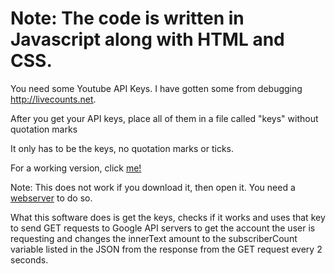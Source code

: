 # Note: The code is written in Javascript along with HTML and CSS.

You need some Youtube API Keys. I have gotten some from debugging http://livecounts.net.

After you get your API keys, place all of them in a file called "keys" without quotation marks

It only has to be the keys, no quotation marks or ticks.

For a working version, click [me!](https://sitesgithub.github.io/ytlivecounter/)

Note: This does not work if you download it, then open it. You need a [webserver](https://chrome.google.com/webstore/detail/web-server-for-chrome/ofhbbkphhbklhfoeikjpcbhemlocgigb) to do so.

What this software does is get the keys, checks if it works and uses that key to send GET requests to Google API servers to get the account the user is requesting and changes the innerText amount to the subscriberCount variable listed in the JSON from the response from the GET request every 2 seconds.
